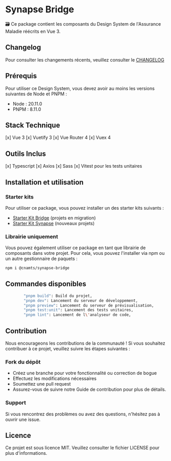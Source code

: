# Synapse Bridge

🗃️ Ce package contient les composants du Design System de l'Assurance Maladie réécrits en Vue 3.

## Changelog

Pour consulter les changements récents, veuillez consulter le [CHANGELOG](https://github.com/assurance-maladie-digital/design-system/blob/v2-bridge/packages/synapse-bridge/CHANGELOG.md)

## Prérequis

Pour utiliser ce Design System, vous devez avoir au moins les versions suivantes de Node et PNPM :

-   Node : 20.11.0
-   PNPM : 8.11.0

## Stack Technique

[x] Vue 3
[x] Vuetify 3
[x] Vue Router 4
[x] Vuex 4

## Outils Inclus

[x] Typescript
[x] Axios
[x] Sass
[x] Vitest pour les tests unitaires

## Installation et utilisation

### Starter kits

Pour utiliser ce package, vous pouvez installer un des starter kits suivants :
- [Starter Kit Bridge](https://github.com/assurance-maladie-digital/starter-kit-vue-bridge/tree/dev) (projets en migration)
- [Starter Kit Synapse](https://github.com/assurance-maladie-digital/starter-kit-vue-bridge/tree/dev) (nouveaux projets)


### Librairie uniquement

Vous pouvez également utiliser ce package en tant que librairie de composants dans votre projet. 
Pour cela, vous pouvez l'installer via npm ou un autre gestionnaire de paquets : 
```bash
npm i @cnamts/synapse-bridge
```


## Commandes disponibles

```bash
		"pnpm build": Build du projet,
		"pnpm dev": Lancement du serveur de développement,
		"pnpm preview": Lancement du serveur de prévisualisation,
		"pnpm test:unit": Lancement des tests unitaires,
		"pnpm lint": Lancement de l\'analyseur de code,
```  

## Contribution

Nous encourageons les contributions de la communauté ! Si vous souhaitez contribuer à ce projet, veuillez suivre les étapes suivantes :

### Fork du dépôt

-   Créez une branche pour votre fonctionnalité ou correction de bogue
-   Effectuez les modifications nécessaires
-   Soumettez une pull request
-   Assurez-vous de suivre notre Guide de contribution pour plus de détails.

### Support

Si vous rencontrez des problèmes ou avez des questions, n'hésitez pas à ouvrir une issue.

## Licence

Ce projet est sous licence MIT. Veuillez consulter le fichier LICENSE pour plus d'informations.
